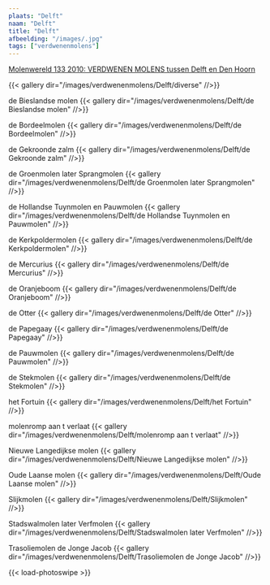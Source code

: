 ```yaml
---
plaats: "Delft"
naam: "Delft"
title: "Delft"
afbeelding: "/images/.jpg"
tags: ["verdwenenmolens"]
---
```


[Molenwereld 133 2010: VERDWENEN MOLENS tussen Delft en Den Hoorn](https://www.molenwereld.com/wp-content/uploads/2016/11/Nr.-133-januari-2010.pdf)

{{< gallery dir="/images/verdwenenmolens/Delft/diverse" //>}}

de Bieslandse molen
{{< gallery dir="/images/verdwenenmolens/Delft/de Bieslandse molen" //>}}

de Bordeelmolen
{{< gallery dir="/images/verdwenenmolens/Delft/de Bordeelmolen" //>}}

de Gekroonde zalm
{{< gallery dir="/images/verdwenenmolens/Delft/de Gekroonde zalm" //>}}

de Groenmolen later Sprangmolen
{{< gallery dir="/images/verdwenenmolens/Delft/de Groenmolen later Sprangmolen" //>}}

de Hollandse Tuynmolen en Pauwmolen
{{< gallery dir="/images/verdwenenmolens/Delft/de Hollandse Tuynmolen en Pauwmolen" //>}}

de Kerkpoldermolen
{{< gallery dir="/images/verdwenenmolens/Delft/de Kerkpoldermolen" //>}}

de Mercurius
{{< gallery dir="/images/verdwenenmolens/Delft/de Mercurius" //>}}

de Oranjeboom
{{< gallery dir="/images/verdwenenmolens/Delft/de Oranjeboom" //>}}

de Otter
{{< gallery dir="/images/verdwenenmolens/Delft/de Otter" //>}}

de Papegaay
{{< gallery dir="/images/verdwenenmolens/Delft/de Papegaay" //>}}

de Pauwmolen
{{< gallery dir="/images/verdwenenmolens/Delft/de Pauwmolen" //>}}

de Stekmolen
{{< gallery dir="/images/verdwenenmolens/Delft/de Stekmolen" //>}}

het Fortuin
{{< gallery dir="/images/verdwenenmolens/Delft/het Fortuin" //>}}

molenromp aan t verlaat
{{< gallery dir="/images/verdwenenmolens/Delft/molenromp aan t verlaat" //>}}

Nieuwe Langedijkse molen
{{< gallery dir="/images/verdwenenmolens/Delft/Nieuwe Langedijkse molen" //>}}

Oude Laanse molen
{{< gallery dir="/images/verdwenenmolens/Delft/Oude Laanse molen" //>}}

Slijkmolen
{{< gallery dir="/images/verdwenenmolens/Delft/Slijkmolen" //>}}

Stadswalmolen later Verfmolen
{{< gallery dir="/images/verdwenenmolens/Delft/Stadswalmolen later Verfmolen" //>}}

Trasoliemolen de Jonge Jacob
{{< gallery dir="/images/verdwenenmolens/Delft/Trasoliemolen de Jonge Jacob" //>}}

{{< load-photoswipe >}}